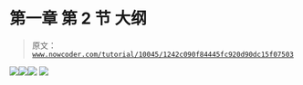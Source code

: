 # 第一章 第 2 节 大纲

> 原文：[`www.nowcoder.com/tutorial/10045/1242c090f84445fc920d90dc15f07503`](https://www.nowcoder.com/tutorial/10045/1242c090f84445fc920d90dc15f07503)

![](img/88a8de44cba3e17d19a1a444598b2188.png)![](img/aaaf03dfdd32545c3d5e044d4d2f7535.png)![](img/c904dd0353adf2dd53a4243854ebd4a2.png)
![](img/abf8e97fe4ffbf1efb41cc351186fdc6.png)